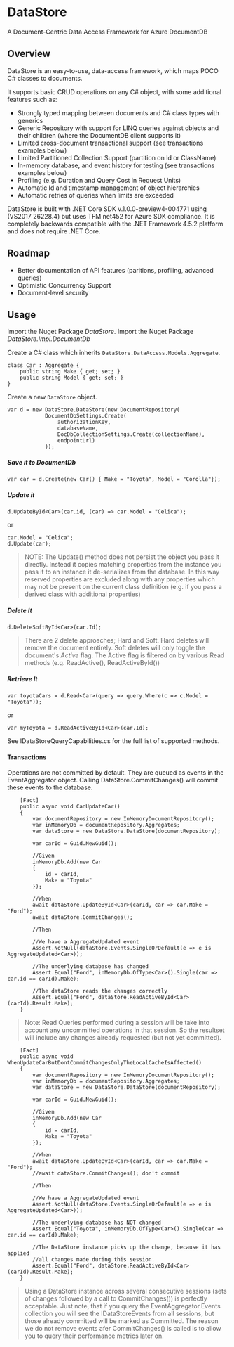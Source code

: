 # DataStore

A Document-Centric Data Access Framework for Azure DocumentDB

## Overview

DataStore is an easy-to-use, data-access framework, which maps POCO C# classes to documents.

It supports basic CRUD operations on any C# object, with some additional features such as:

* Strongly typed mapping between documents and C# class types with generics
* Generic Repository with support for LINQ queries against objects and their children (where the DocumentDB client supports it)
* Limited cross-document transactional support (see transactions examples below)
* Limited Partitioned Collection Support (partition on Id or ClassName)
* In-memory database, and event history for testing (see transactions examples below)
* Profiling (e.g. Duration and Query Cost in Request Units)
* Automatic Id and timestamp management of object hierarchies 
* Automatic retries of queries when limits are exceeded

DataStore is built with .NET Core SDK v.1.0.0-preview4-004771 using (VS2017 26228.4) but uses TFM net452 for Azure SDK compliance.
It is completely backwards compatible with the .NET Framework 4.5.2 platform and does not require .NET Core.

## Roadmap

* Better documentation of API features (paritions, profiling, advanced queries)
* Optimistic Concurrency Support
* Document-level security

## Usage

Import the Nuget Package *DataStore*.
Import the Nuget Package *DataStore.Impl.DocumentDb*

Create a C# class which inherits `DataStore.DataAccess.Models.Aggregate`.
```
class Car : Aggregate {
	public string Make { get; set; }
	public string Model { get; set; }
}
```
Create a new `DataStore` object.
```
var d = new DataStore.DataStore(new DocumentRepository(
			DocumentDbSettings.Create(
				authorizationKey, 
				databaseName, 
				DocDbCollectionSettings.Create(collectionName), 
				endpointUrl)
			));
```
##### Save it to DocumentDb

`var car = d.Create(new Car() { Make = "Toyota", Model = "Corolla"});`

##### Update it 

`d.UpdateById<Car>(car.id, (car) => car.Model = "Celica");`

or
```
car.Model = "Celica";
d.Update(car);
```
> NOTE: The Update() method does not persist the object you pass it directly.
> Instead it copies matching properties from the instance you pass it to an instance 
> it de-serializes from the database. In this way reserved properties are excluded along
> with any properties which may not be present on the current class definition (e.g. if you
> pass a derived class with additional properties)

##### Delete It

`d.DeleteSoftById<Car>(car.Id);`

> There are 2 delete approaches; Hard and Soft. Hard deletes will remove the document entirely.
> Soft deletes will only toggle the document's *Active* flag. The Active flag is filtered on
> by various Read methods (e.g. ReadActive(), ReadActiveById())

##### Retrieve It

`var toyotaCars = d.Read<Car>(query => query.Where(c => c.Model = "Toyota"));`

or

`var myToyota = d.ReadActiveById<Car>(car.Id);`

See IDataStoreQueryCapabilities.cs for the full list of supported methods.

#### Transactions

Operations are not committed by default.
They are queued as events in the EventAggregator object.
Calling DataStore.CommitChanges() will commit these events to the database.

```    
	[Fact]
    public async void CanUpdateCar()
    {
        var documentRepository = new InMemoryDocumentRepository();
        var inMemoryDb = documentRepository.Aggregates;
        var dataStore = new DataStore.DataStore(documentRepository);

        var carId = Guid.NewGuid();

        //Given
        inMemoryDb.Add(new Car
        {
            id = carId,
            Make = "Toyota"
        });

        //When
        await dataStore.UpdateById<Car>(carId, car => car.Make = "Ford");
        await dataStore.CommitChanges();

        //Then 

        //We have a AggregateUpdated event
        Assert.NotNull(dataStore.Events.SingleOrDefault(e => e is AggregateUpdated<Car>));

        //The underlying database has changed
        Assert.Equal("Ford", inMemoryDb.OfType<Car>().Single(car => car.id == carId).Make);

        //The dataStore reads the changes correctly
        Assert.Equal("Ford", dataStore.ReadActiveById<Car>(carId).Result.Make);
    }
```
> Note: Read Queries performed during a session will be take into account any uncommitted operations in that session.
> So the resultset will include any changes already requested (but not yet committed).

```
    [Fact]
    public async void WhenUpdateCarButDontCommitChangesOnlyTheLocalCacheIsAffected()
    {
        var documentRepository = new InMemoryDocumentRepository();
        var inMemoryDb = documentRepository.Aggregates;
        var dataStore = new DataStore.DataStore(documentRepository);

        var carId = Guid.NewGuid();

        //Given
        inMemoryDb.Add(new Car
        {
            id = carId,
            Make = "Toyota"
        });

        //When
        await dataStore.UpdateById<Car>(carId, car => car.Make = "Ford");
        //await dataStore.CommitChanges(); don't commit

        //Then 

        //We have a AggregateUpdated event
        Assert.NotNull(dataStore.Events.SingleOrDefault(e => e is AggregateUpdated<Car>));

        //The underlying database has NOT changed
        Assert.Equal("Toyota", inMemoryDb.OfType<Car>().Single(car => car.id == carId).Make);

        //The DataStore instance picks up the change, because it has applied
        //all changes made during this session.
        Assert.Equal("Ford", dataStore.ReadActiveById<Car>(carId).Result.Make);
    }
```

> Using a DataStore instance across several consecutive sessions (sets of changes followed by a call to CommitChanges()) 
> is perfectly acceptable. Just note, that if you query the EventAggregator.Events collection you will see the IDataStoreEvents
> from all sessions, but those already committed will be marked as Committed. The reason we do not remove events afer CommitChanges()
> is called is to allow you to query their performance metrics later on.


